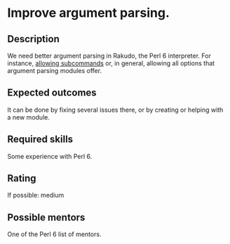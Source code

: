 Improve argument parsing.
========================

Description
-----------

We need better argument parsing in Rakudo, the Perl 6
interpreter. For
instance,
[allowing subcommands](https://github.com/rakudo/rakudo/pull/688) or,
in general, allowing all options that argument parsing modules offer. 


Expected outcomes
-----------------

It can be done by fixing several issues there, or by creating or
helping with a new module.


Required skills
---------------

Some experience with Perl 6.


Rating
------

If possible: medium


Possible mentors
----------------

One of the Perl 6 list of mentors.
